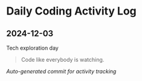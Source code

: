 # Daily Coding Activity Log

## 2024-12-03

Tech exploration day

> Code like everybody is watching.

*Auto-generated commit for activity tracking*
